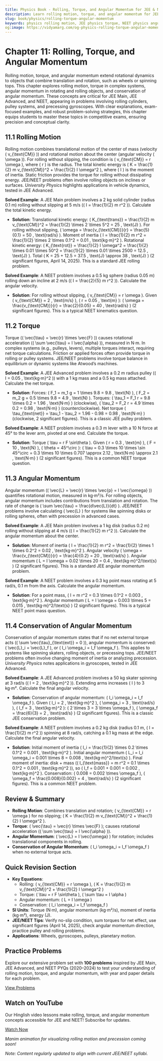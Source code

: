 ```yaml
---
title: Physics Book - Rolling, Torque, and Angular Momentum for JEE & NEET
description: Learn rolling motion, torque, and angular momentum for JEE and NEET, covering rolling dynamics, torque applications, and conservation laws, with practice MCQs.
slug: book/physics/rolling-torque-angular-momentum
keywords: physics rolling motion, JEE physics torque, NEET physics angular momentum, conservation of angular momentum
og:image: https://vidyamarg.com/og-physics-rolling-torque-angular-momentum.jpg
---
```


# Chapter 11: Rolling, Torque, and Angular Momentum

Rolling motion, torque, and angular momentum extend rotational dynamics to objects that combine translation and rotation, such as wheels or spinning tops. This chapter explores rolling motion, torque in complex systems, angular momentum in rotating and rolling objects, and conservation of angular momentum. These concepts are critical for JEE Main, JEE Advanced, and NEET, appearing in problems involving rolling cylinders, pulley systems, and precessing gyroscopes. With clear explanations, exam-focused examples, and robust problem-solving strategies, this chapter equips students to master these topics in competitive exams, ensuring precision and conceptual clarity.

## 11.1 Rolling Motion

Rolling motion combines translational motion of the center of mass (velocity \( v_{\text{CM}} \)) and rotational motion about the center (angular velocity \( \omega \)). For rolling without slipping, the condition is \( v_{\text{CM}} = r \omega \), where \( r \) is the radius. The total kinetic energy is \( K = \frac{1}{2} m v_{\text{CM}}^2 + \frac{1}{2} I \omega^2 \), where \( I \) is the moment of inertia. Static friction provides the torque for rolling without dissipating energy. JEE/NEET problems often involve rolling objects on inclines or surfaces. *University Physics* highlights applications in vehicle dynamics, tested in JEE Advanced.

**Solved Example**: A JEE Main problem involves a 2 kg solid cylinder (radius 0.1 m) rolling without slipping at 5 m/s (\( I = \frac{1}{2} m r^2 \)). Calculate the total kinetic energy.
- **Solution**: Translational kinetic energy: \( K_{\text{trans}} = \frac{1}{2} m v_{\text{CM}}^2 = \frac{1}{2} \times 2 \times 5^2 = 25 \, \text{J} \). For rolling without slipping, \( \omega = \frac{v_{\text{CM}}}{r} = \frac{5}{0.1} = 50 \, \text{rad/s} \). Moment of inertia \( I = \frac{1}{2} m r^2 = \frac{1}{2} \times 2 \times 0.1^2 = 0.01 \, \text{kg·m}^2 \). Rotational kinetic energy: \( K_{\text{rot}} = \frac{1}{2} I \omega^2 = \frac{1}{2} \times 0.01 \times 50^2 = \frac{1}{2} \times 0.01 \times 2500 = 12.5 \, \text{J} \). Total \( K = 25 + 12.5 = 37.5 \, \text{J} \approx 38 \, \text{J} \) (2 significant figures, April 14, 2025). This is a standard JEE rolling problem.

**Solved Example**: A NEET problem involves a 0.5 kg sphere (radius 0.05 m) rolling down an incline at 2 m/s (\( I = \frac{2}{5} m r^2 \)). Calculate the angular velocity.
- **Solution**: For rolling without slipping, \( v_{\text{CM}} = r \omega \). Given \( v_{\text{CM}} = 2 \, \text{m/s} \), \( r = 0.05 \, \text{m} \): \( \omega = \frac{v_{\text{CM}}}{r} = \frac{2}{0.05} = 40 \, \text{rad/s} \) (2 significant figures). This is a typical NEET kinematics question.

## 11.2 Torque

Torque (\( \vec{\tau} = \vec{r} \times \vec{F} \)) causes rotational acceleration (\( \sum \vec{\tau} = I \vec{\alpha} \)), measured in N·m. In complex systems (e.g., pulleys, levers), multiple torques interact, requiring net torque calculations. Friction or applied forces often provide torque in rolling or pulley systems. JEE/NEET problems involve torque balance in equilibrium or dynamic systems like Atwood’s machines.

**Solved Example**: A JEE Advanced problem involves a 0.2 m radius pulley (\( I = 0.05 \, \text{kg·m}^2 \)) with a 1 kg mass and a 0.5 kg mass attached. Calculate the net torque.
- **Solution**: Forces: \( F_1 = m_1 g = 1 \times 9.8 = 9.8 \, \text{N} \), \( F_2 = m_2 g = 0.5 \times 9.8 = 4.9 \, \text{N} \). Torques: \( \tau_1 = F_1 r = 9.8 \times 0.2 = 1.96 \, \text{N·m} \) (clockwise), \( \tau_2 = F_2 r = 4.9 \times 0.2 = 0.98 \, \text{N·m} \) (counterclockwise). Net torque \( \tau_{\text{net}} = \tau_1 - \tau_2 = 1.96 - 0.98 = 0.98 \, \text{N·m} \) (clockwise, 2 significant figures). This is a classic JEE pulley problem.

**Solved Example**: A NEET problem involves a 0.3 m lever with a 10 N force at 45° to the lever arm, pivoted at one end. Calculate the torque.
- **Solution**: Torque \( \tau = r F \sin\theta \). Given \( r = 0.3 \, \text{m} \), \( F = 10 \, \text{N} \), \( \theta = 45^\circ \): \( \tau = 0.3 \times 10 \times \sin 45^\circ = 0.3 \times 10 \times 0.707 \approx 2.12 \, \text{N·m} \approx 2.1 \, \text{N·m} \) (2 significant figures). This is a common NEET torque question.

## 11.3 Angular Momentum

Angular momentum (\( \vec{L} = \vec{r} \times \vec{p} = I \vec{\omega} \)) quantifies rotational motion, measured in kg·m²/s. For rolling objects, angular momentum includes contributions from translation and rotation. The rate of change is \( \sum \vec{\tau} = \frac{d\vec{L}}{dt} \). JEE/NEET problems involve calculating \( \vec{L} \) for systems like spinning disks or rolling spheres, often with precession in advanced cases.

**Solved Example**: A JEE Main problem involves a 1 kg disk (radius 0.2 m) rolling without slipping at 4 m/s (\( I = \frac{1}{2} m r^2 \)). Calculate the angular momentum about the center.
- **Solution**: Moment of inertia \( I = \frac{1}{2} m r^2 = \frac{1}{2} \times 1 \times 0.2^2 = 0.02 \, \text{kg·m}^2 \). Angular velocity \( \omega = \frac{v_{\text{CM}}}{r} = \frac{4}{0.2} = 20 \, \text{rad/s} \). Angular momentum \( L = I \omega = 0.02 \times 20 = 0.4 \, \text{kg·m}^2/\text{s} \) (2 significant figures). This is a standard JEE angular momentum problem.

**Solved Example**: A NEET problem involves a 0.3 kg point mass rotating at 5 rad/s, 0.1 m from the axis. Calculate the angular momentum.
- **Solution**: For a point mass, \( I = m r^2 = 0.3 \times 0.1^2 = 0.003 \, \text{kg·m}^2 \). Angular momentum \( L = I \omega = 0.003 \times 5 = 0.015 \, \text{kg·m}^2/\text{s} \) (2 significant figures). This is a typical NEET point mass question.

## 11.4 Conservation of Angular Momentum

Conservation of angular momentum states that if no net external torque acts (\( \sum \vec{\tau}_{\text{ext}} = 0 \)), angular momentum is conserved: \( \vec{L}_i = \vec{L}_f \), or \( I_i \omega_i = I_f \omega_f \). This applies to systems like spinning skaters, rolling objects, or precessing tops. JEE/NEET problems often involve changing moment of inertia or analyzing precession. *University Physics* notes applications in gyroscopes, tested in JEE Advanced.

**Solved Example**: A JEE Advanced problem involves a 50 kg skater spinning at 3 rad/s (\( I = 2 \, \text{kg·m}^2 \)). Extending arms increases \( I \) to 3 kg·m². Calculate the final angular velocity.
- **Solution**: Conservation of angular momentum: \( I_i \omega_i = I_f \omega_f \). Given \( I_i = 2 \, \text{kg·m}^2 \), \( \omega_i = 3 \, \text{rad/s} \), \( I_f = 3 \, \text{kg·m}^2 \): \( 2 \times 3 = 3 \times \omega_f \), \( \omega_f = \frac{6}{3} = 2 \, \text{rad/s} \) (2 significant figures). This is a classic JEE conservation problem.

**Solved Example**: A NEET problem involves a 0.2 kg disk (radius 0.1 m, \( I = \frac{1}{2} m r^2 \)) spinning at 8 rad/s, catching a 0.1 kg mass at the edge. Calculate the final angular velocity.
- **Solution**: Initial moment of inertia \( I_i = \frac{1}{2} \times 0.2 \times 0.1^2 = 0.001 \, \text{kg·m}^2 \). Initial angular momentum \( L_i = I_i \omega_i = 0.001 \times 8 = 0.008 \, \text{kg·m}^2/\text{s} \). Final moment of inertia: disk + mass (\( I_{\text{mass}} = m r^2 = 0.1 \times 0.1^2 = 0.001 \, \text{kg·m}^2 \)), so \( I_f = 0.001 + 0.001 = 0.002 \, \text{kg·m}^2 \). Conservation: \( 0.008 = 0.002 \times \omega_f \), \( \omega_f = \frac{0.008}{0.002} = 4 \, \text{rad/s} \) (2 significant figures). This is a common NEET problem.

## Review & Summary
- **Rolling Motion**: Combines translation and rotation; \( v_{\text{CM}} = r \omega \) for no slipping; \( K = \frac{1}{2} m v_{\text{CM}}^2 + \frac{1}{2} I \omega^2 \).
- **Torque**: \( \vec{\tau} = \vec{r} \times \vec{F} \); causes rotational acceleration (\( \sum \vec{\tau} = I \vec{\alpha} \)).
- **Angular Momentum**: \( \vec{L} = I \vec{\omega} \) for rotation; includes translational components in rolling.
- **Conservation of Angular Momentum**: \( I_i \omega_i = I_f \omega_f \) when no external torque acts.

## Quick Revision Section
- **Key Equations**:
  - Rolling: \( v_{\text{CM}} = r \omega \), \( K = \frac{1}{2} m v_{\text{CM}}^2 + \frac{1}{2} I \omega^2 \)
  - Torque: \( \tau = r F \sin\theta \), \( \sum \tau = I \alpha \)
  - Angular momentum: \( L = I \omega \)
  - Conservation: \( I_i \omega_i = I_f \omega_f \)
- **SI Units**: Torque (N·m), angular momentum (kg·m²/s), moment of inertia (kg·m²), energy (J).
- **JEE/NEET Tips**: Verify no-slip condition, sum torques for net effect, use significant figures (April 14, 2025), check angular momentum direction, practice pulley and rolling problems.
- **Applications**: Wheels, gyroscopes, pulleys, planetary motion.

## Practice Problems
Explore our extensive problem set with **100 problems** inspired by JEE Main, JEE Advanced, and NEET PYQs (2020–2024) to test your understanding of rolling motion, torque, and angular momentum, with year and paper details for each problem.

[View Problems](./problems.md)

<!-- [View Solutions](/books/physics/rolling-torque-angular-momentum/solutions) -->

## Watch on YouTube
Our Hinglish video lessons make rolling, torque, and angular momentum concepts accessible for JEE and NEET! Subscribe for updates.

[Watch Now](https://www.youtube.com/@VidyaMargbyRaviShankar-w9u) <!-- Update with specific video link when available -->

*Manim animation for visualizing rolling motion and precession coming soon!*

*Note: Content regularly updated to align with current JEE/NEET syllabi.*